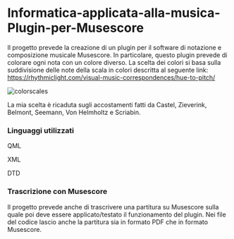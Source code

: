 # Informatica-applicata-alla-musica-Plugin-per-Musescore
Il progetto prevede la creazione di un plugin per il software di notazione e composizione musicale Musescore.
In particolare, questo plugin prevede di colorare ogni nota con un colore diverso. La scelta dei colori si basa sulla suddivisione delle note della scala in colori descritta al seguente link: https://rhythmiclight.com/visual-music-correspondences/hue-to-pitch/

![colorscales](https://user-images.githubusercontent.com/59931596/193447422-a74e3124-8b57-49c8-ba9f-c5a78b58f38d.png)

La mia scelta è ricaduta sugli accostamenti fatti da Castel, Zieverink, Belmont, Seemann, Von Helmholtz e Scriabin.

### Linguaggi utilizzati
QML

XML

DTD


### Trascrizione con Musescore
Il progetto prevede anche di trascrivere una partitura su Musescore sulla quale poi deve essere applicato/testato il funzionamento del plugin. Nei file del codice lascio anche la partitura sia in formato PDF che in formato Musescore.
